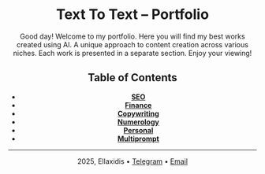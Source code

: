 <header>

# Text To Text – Portfolio

Good day! Welcome to my portfolio. Here you will find my best works created using AI. A unique approach to content creation across various niches. Each work is presented in a separate section. Enjoy your viewing!

## Table of Contents

- **[SEO](СЕО/)**
- **[Finance](финансы/)**
- **[Copywriting](копирайтинг/)**
- **[Numerology](нумерология/)**
- **[Personal](личное/)**
- **[Multiprompt](мультипромпт/)**
  
<footer>

---

2025, Ellaxidis &bull; [Telegram](t.me/ellaxidis) &bull; [Email](ellaxidis.direct@gmail.com)

</footer>
